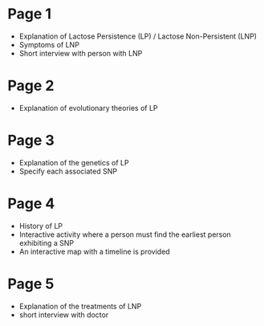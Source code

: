 # Page 1

- Explanation of Lactose Persistence (LP) / Lactose Non-Persistent (LNP)
- Symptoms of LNP
- Short interview with person with LNP

# Page 2

- Explanation of evolutionary theories of LP

# Page 3

- Explanation of the genetics of LP
- Specify each associated SNP

# Page 4

- History of LP
- Interactive activity where a person must find the earliest person exhibiting a SNP
- An interactive map with a timeline is provided

# Page 5

- Explanation of the treatments of LNP
- short interview with doctor
